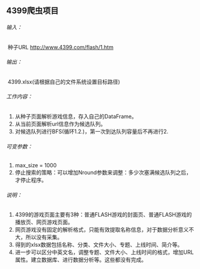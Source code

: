 ## 4399爬虫项目

###### 输入：

​	种子URL  http://www.4399.com/flash/1.htm

###### 输出：

​	4399.xlsx(请根据自己的文件系统设置目标路径)

###### 工作内容：

1. 从种子页面解析游戏信息，存入自己的DataFrame。
2. 从当前页面解析url信息作为候选队列。
3. 对候选队列进行BFS(循环1.2.)，第一次到达队列容量后不再进行2.

###### 可变参数：

1. max_size = 1000
2. 停止搜索的策略：可以增加Nround参数来调整：多少次塞满候选队列之后，才停止程序。

###### 说明：

1. 4399的游戏页面主要有3种：普通FLASH游戏的封面页、普通FLASH游戏的播放页、网页游戏页面。
2. 网页游戏没有固定的解析格式，只能有效提取名称信息，对于数据分析意义不大，所以没有采集。
3. 得到的xlsx数据包括名称、分类、文件大小、专题、上线时间、简介等。
4. 进一步可以区分中英文名，调整专题、文件大小、上线时间的格式，增加URL属性。建立数据库、进行数据分析等。这些都没有完成。

